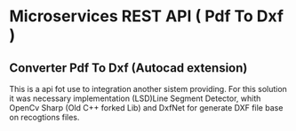# Microservices REST API ( Pdf To Dxf ) 
## Converter Pdf To Dxf (Autocad extension)

This is a api fot use to integration another sistem providing.
For this solution it was necessary implementation (LSD)Line Segment Detector,
whith OpenCv Sharp (Old C++ forked Lib) and DxfNet for generate DXF file base on recogtions files.
